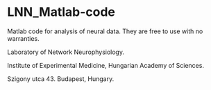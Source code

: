 # LNN_Matlab-code

Matlab code for analysis of neural data. They are free to use with no warranties.

 
Laboratory of Network Neurophysiology.

Institute of Experimental Medicine, Hungarian Academy of Sciences.

Szigony utca 43. Budapest, Hungary.
